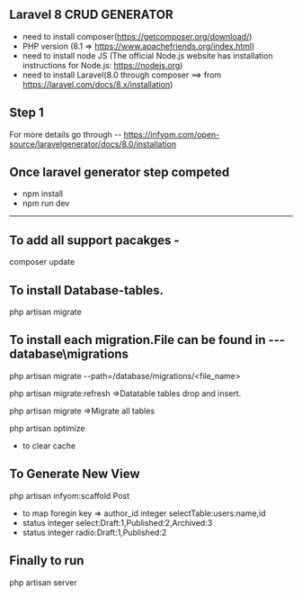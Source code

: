 Laravel 8 CRUD GENERATOR
---

 - need to install composer(https://getcomposer.org/download/)
 - PHP version (8.1 => https://www.apachefriends.org/index.html)
 - need to install node JS (The official Node.js website has installation instructions for Node.js: https://nodejs.org)
 - need to install Laravel(8.0 through composer ==> from https://laravel.com/docs/8.x/installation)

Step 1
---
For more details go through --
https://infyom.com/open-source/laravelgenerator/docs/8.0/installation

Once laravel generator step competed
---

 - npm install 
 - npm run dev

----

To add all support pacakges - 
---
composer update

To install Database-tables.
---
php artisan migrate

To install each migration.File can be found in --- database\migrations
---
 php artisan migrate --path=/database/migrations/<file_name>

 php artisan migrate:refresh =>Datatable tables drop and insert.

 php artisan migrate =>Migrate all tables


php artisan optimize 
- to clear cache

To Generate New View
---
 php artisan infyom:scaffold Post
 - to map foregin key => author_id  integer selectTable:users:name,id
 - status integer select:Draft:1,Published:2,Archived:3
 - status integer radio:Draft:1,Published:2

 Finally to run
 ---
 php artisan server